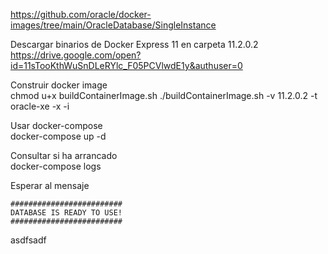 https://github.com/oracle/docker-images/tree/main/OracleDatabase/SingleInstance

Descargar binarios de Docker Express 11 en carpeta 11.2.0.2  
https://drive.google.com/open?id=11sTooKthWuSnDLeRYlc_F05PCVlwdE1y&authuser=0

Construir docker image  
chmod u+x buildContainerImage.sh
./buildContainerImage.sh -v 11.2.0.2 -t oracle-xe -x -i

Usar docker-compose  
docker-compose up -d

Consultar si ha arrancado  
docker-compose logs

Esperar al mensaje  
```
#########################  
DATABASE IS READY TO USE!  
#########################
```
asdfsadf
